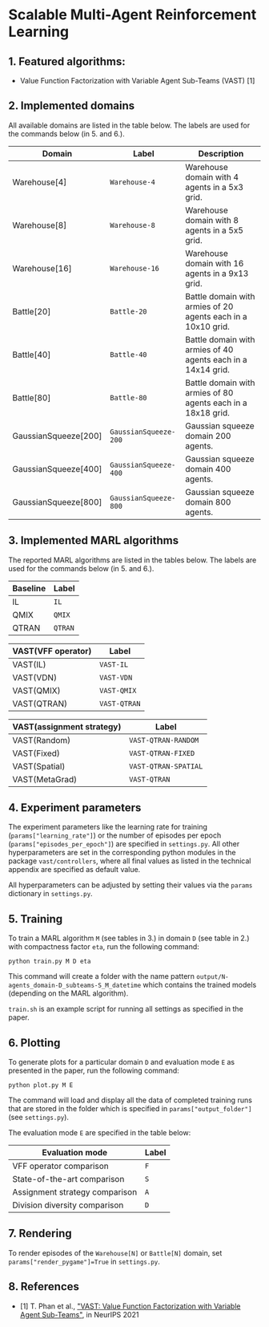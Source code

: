 # Scalable Multi-Agent Reinforcement Learning

## 1. Featured algorithms:

- Value Function Factorization with Variable Agent Sub-Teams (VAST) [1]

## 2. Implemented domains

All available domains are listed in the table below. The labels are used for the commands below (in 5. and 6.).

| Domain   		| Label            | Description                                                       |
|---------------|------------------|-------------------------------------------------------------------|
| Warehouse[4]  | `Warehouse-4`    | Warehouse domain with 4 agents in a 5x3 grid.					   |
| Warehouse[8]  | `Warehouse-8`    | Warehouse domain with 8 agents in a 5x5 grid. 					   |
| Warehouse[16] | `Warehouse-16`   | Warehouse domain with 16 agents in a 9x13 grid. 				   |
| Battle[20]    | `Battle-20`      | Battle domain with armies of 20 agents each in a 10x10 grid.      |
| Battle[40]    | `Battle-40`      | Battle domain with armies of 40 agents each in a 14x14 grid.      |
| Battle[80]    | `Battle-80`      | Battle domain with armies of 80 agents each in a 18x18 grid.      |
| GaussianSqueeze[200]    | `GaussianSqueeze-200` | Gaussian squeeze domain 200 agents.                |
| GaussianSqueeze[400]    | `GaussianSqueeze-400` | Gaussian squeeze domain 400 agents.                |
| GaussianSqueeze[800]    | `GaussianSqueeze-800` | Gaussian squeeze domain 800 agents.                |

## 3. Implemented MARL algorithms

The reported MARL algorithms are listed in the tables below. The labels are used for the commands below (in 5. and 6.).

| Baseline        | Label                  |
|-----------------|------------------------|
| IL              | `IL`                   |
| QMIX            | `QMIX`                 |
| QTRAN           | `QTRAN`                |

| VAST(VFF operator) | Label                  |
|--------------------|------------------------|
| VAST(IL)           | `VAST-IL`              |
| VAST(VDN)          | `VAST-VDN`         	  |
| VAST(QMIX)         | `VAST-QMIX`            |
| VAST(QTRAN)        | `VAST-QTRAN`     	  |

| VAST(assignment strategy) | Label                     |
|---------------------------|---------------------------|
| VAST(Random)              | `VAST-QTRAN-RANDOM`       |
| VAST(Fixed)               | `VAST-QTRAN-FIXED`        |
| VAST(Spatial)             | `VAST-QTRAN-SPATIAL`      |
| VAST(MetaGrad)            | `VAST-QTRAN`              |

## 4. Experiment parameters

The experiment parameters like the learning rate for training (`params["learning_rate"]`) or the number of episodes per epoch (`params["episodes_per_epoch"]`) are specified in `settings.py`. All other hyperparameters are set in the corresponding python modules in the package `vast/controllers`, where all final values as listed in the technical appendix are specified as default value.

All hyperparameters can be adjusted by setting their values via the `params` dictionary in `settings.py`.

## 5. Training

To train a MARL algorithm `M` (see tables in 3.) in domain `D` (see table in 2.) with compactness factor `eta`, run the following command:

    python train.py M D eta

This command will create a folder with the name pattern `output/N-agents_domain-D_subteams-S_M_datetime` which contains the trained models (depending on the MARL algorithm).

`train.sh` is an example script for running all settings as specified in the paper.

## 6. Plotting

To generate plots for a particular domain `D` and evaluation mode `E` as presented in the paper, run the following command:

    python plot.py M E

The command will load and display all the data of completed training runs that are stored in the folder which is specified in `params["output_folder"]` (see `settings.py`).

The evaluation mode `E` are specified in the table below:

| Evaluation mode                | Label |
|--------------------------------|-------|
| VFF operator comparison        | `F`   |
| State-of-the-art comparison    | `S`   |
| Assignment strategy comparison | `A`   |
| Division diversity comparison  | `D`   |

## 7. Rendering

To render episodes of the `Warehouse[N]` or `Battle[N]` domain, set `params["render_pygame"]=True` in `settings.py`.

## 8. References

- [1] T. Phan et al., ["VAST: Value Function Factorization with Variable Agent Sub-Teams"](https://openreview.net/pdf?id=hyJKKIhfxxT), in NeurIPS 2021
